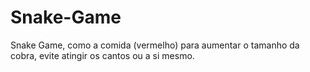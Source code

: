 # Snake-Game
Snake Game, como a comida (vermelho) para aumentar o tamanho da cobra, evite atingir os cantos ou a si mesmo.
